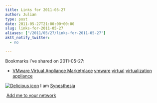```yaml
---
title: Links for 2011-05-27
author: Julian
type: post
date: 2011-05-27T21:00:00+00:00
slug: links-for-2011-05-27 
aliases: ["/2011/05/27/links-for-2011-05-27"]
aktt_notify_twitter:
  - no

---
```

Bookmarks I&#8217;ve shared on 2011-05-27:

  * [VMware Virtual Appliance Marketplace][1] 
    [vmware][2] [virtual][3] [virtualization][4] [appliance][5] </li> </ul> 
    
    <p class="deliciouslink">
      <a href="https://del.icio.us/synesthesia" title="See all my bookmarks on del.icio.us"><img src="https://www.synesthesia.co.uk/images/deliciousicon.jpg" alt="Delicious icon" /></a>&nbsp;I am <a href="https://del.icio.us/synesthesia" title="See all my bookmarks on del.icio.us">Synesthesia</a>
    </p>
    
    <p class="deliciouslink">
      <a href="https://del.icio.us/network?add=synesthesia" title="Add me to your del.icio.us network"><img src="https://www.synesthesia.co.uk/images/add.gif" alt="" /></a>&nbsp;<a href="https://del.icio.us/network?add=synesthesia" title="Add me to your del.icio.us network">Add me to your network</a>
    </p>

 [1]: https://www.vmware.com/appliances
 [2]: https://www.delicious.com/synesthesia/vmware
 [3]: https://www.delicious.com/synesthesia/virtual
 [4]: https://www.delicious.com/synesthesia/virtualization
 [5]: https://www.delicious.com/synesthesia/appliance
